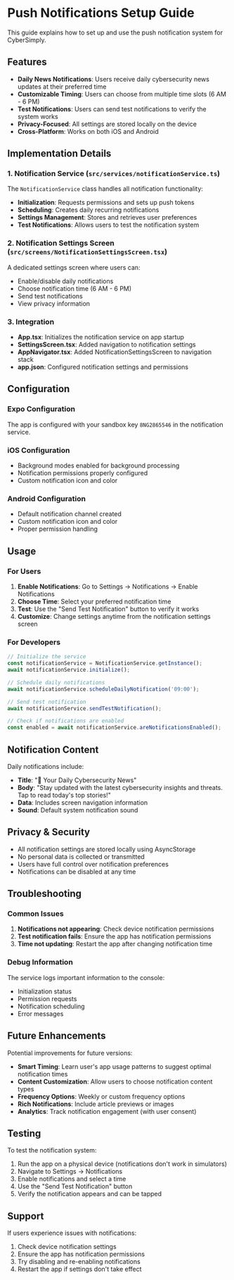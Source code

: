 # Push Notifications Setup Guide

This guide explains how to set up and use the push notification system for CyberSimply.

## Features

- **Daily News Notifications**: Users receive daily cybersecurity news updates at their preferred time
- **Customizable Timing**: Users can choose from multiple time slots (6 AM - 6 PM)
- **Test Notifications**: Users can send test notifications to verify the system works
- **Privacy-Focused**: All settings are stored locally on the device
- **Cross-Platform**: Works on both iOS and Android

## Implementation Details

### 1. Notification Service (`src/services/notificationService.ts`)

The `NotificationService` class handles all notification functionality:

- **Initialization**: Requests permissions and sets up push tokens
- **Scheduling**: Creates daily recurring notifications
- **Settings Management**: Stores and retrieves user preferences
- **Test Notifications**: Allows users to test the notification system

### 2. Notification Settings Screen (`src/screens/NotificationSettingsScreen.tsx`)

A dedicated settings screen where users can:

- Enable/disable daily notifications
- Choose notification time (6 AM - 6 PM)
- Send test notifications
- View privacy information

### 3. Integration

- **App.tsx**: Initializes the notification service on app startup
- **SettingsScreen.tsx**: Added navigation to notification settings
- **AppNavigator.tsx**: Added NotificationSettingsScreen to navigation stack
- **app.json**: Configured notification settings and permissions

## Configuration

### Expo Configuration

The app is configured with your sandbox key `8NG2865546` in the notification service.

### iOS Configuration

- Background modes enabled for background processing
- Notification permissions properly configured
- Custom notification icon and color

### Android Configuration

- Default notification channel created
- Custom notification icon and color
- Proper permission handling

## Usage

### For Users

1. **Enable Notifications**: Go to Settings → Notifications → Enable Notifications
2. **Choose Time**: Select your preferred notification time
3. **Test**: Use the "Send Test Notification" button to verify it works
4. **Customize**: Change settings anytime from the notification settings screen

### For Developers

```typescript
// Initialize the service
const notificationService = NotificationService.getInstance();
await notificationService.initialize();

// Schedule daily notifications
await notificationService.scheduleDailyNotification('09:00');

// Send test notification
await notificationService.sendTestNotification();

// Check if notifications are enabled
const enabled = await notificationService.areNotificationsEnabled();
```

## Notification Content

Daily notifications include:

- **Title**: "📰 Your Daily Cybersecurity News"
- **Body**: "Stay updated with the latest cybersecurity insights and threats. Tap to read today's top stories!"
- **Data**: Includes screen navigation information
- **Sound**: Default system notification sound

## Privacy & Security

- All notification settings are stored locally using AsyncStorage
- No personal data is collected or transmitted
- Users have full control over notification preferences
- Notifications can be disabled at any time

## Troubleshooting

### Common Issues

1. **Notifications not appearing**: Check device notification permissions
2. **Test notification fails**: Ensure the app has notification permissions
3. **Time not updating**: Restart the app after changing notification time

### Debug Information

The service logs important information to the console:
- Initialization status
- Permission requests
- Notification scheduling
- Error messages

## Future Enhancements

Potential improvements for future versions:

- **Smart Timing**: Learn user's app usage patterns to suggest optimal notification times
- **Content Customization**: Allow users to choose notification content types
- **Frequency Options**: Weekly or custom frequency options
- **Rich Notifications**: Include article previews or images
- **Analytics**: Track notification engagement (with user consent)

## Testing

To test the notification system:

1. Run the app on a physical device (notifications don't work in simulators)
2. Navigate to Settings → Notifications
3. Enable notifications and select a time
4. Use the "Send Test Notification" button
5. Verify the notification appears and can be tapped

## Support

If users experience issues with notifications:

1. Check device notification settings
2. Ensure the app has notification permissions
3. Try disabling and re-enabling notifications
4. Restart the app if settings don't take effect
